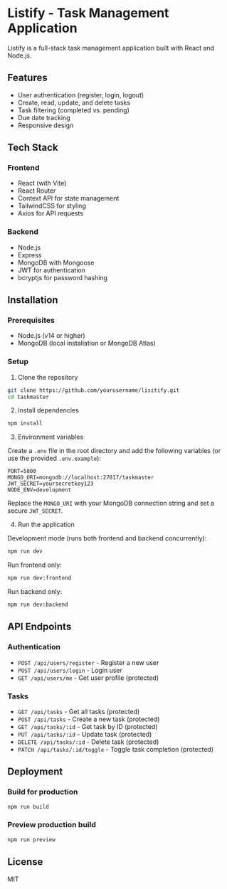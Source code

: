 # Listify - Task Management Application

Listify is a full-stack task management application built with React and Node.js.

## Features

- User authentication (register, login, logout)
- Create, read, update, and delete tasks
- Task filtering (completed vs. pending)
- Due date tracking
- Responsive design

## Tech Stack

### Frontend
- React (with Vite)
- React Router
- Context API for state management
- TailwindCSS for styling
- Axios for API requests

### Backend
- Node.js
- Express
- MongoDB with Mongoose
- JWT for authentication
- bcryptjs for password hashing

## Installation

### Prerequisites
- Node.js (v14 or higher)
- MongoDB (local installation or MongoDB Atlas)

### Setup

1. Clone the repository

```bash
git clone https://github.com/yourusername/lisitify.git
cd taskmaster
```

2. Install dependencies

```bash
npm install
```

3. Environment variables
   
Create a `.env` file in the root directory and add the following variables (or use the provided `.env.example`):

```
PORT=5000
MONGO_URI=mongodb://localhost:27017/taskmaster
JWT_SECRET=yoursecretkey123
NODE_ENV=development
```

Replace the `MONGO_URI` with your MongoDB connection string and set a secure `JWT_SECRET`.

4. Run the application

Development mode (runs both frontend and backend concurrently):
```bash
npm run dev
```

Run frontend only:
```bash
npm run dev:frontend
```

Run backend only:
```bash
npm run dev:backend
```

## API Endpoints

### Authentication
- `POST /api/users/register` - Register a new user
- `POST /api/users/login` - Login user
- `GET /api/users/me` - Get user profile (protected)

### Tasks
- `GET /api/tasks` - Get all tasks (protected)
- `POST /api/tasks` - Create a new task (protected)
- `GET /api/tasks/:id` - Get task by ID (protected)
- `PUT /api/tasks/:id` - Update task (protected)
- `DELETE /api/tasks/:id` - Delete task (protected)
- `PATCH /api/tasks/:id/toggle` - Toggle task completion (protected)

## Deployment

### Build for production
```bash
npm run build
```

### Preview production build
```bash
npm run preview
```

## License

MIT
